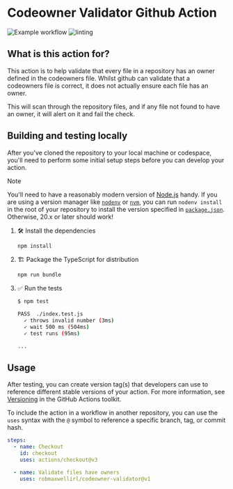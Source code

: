 # Codeowner Validator Github Action

![Example workflow](https://github.com/robmaxwellirl/codeowner-validator/actions/workflows/ci.yml/badge.svg)
![linting](https://github.com/robmaxwellirl/codeowner-validator/actions/workflows/linter.yml/badge.svg)

## What is this action for?

This action is to help validate that every file in a repository has an owner defined in the codeowners file.
Whilst github can validate that a codeowners file is correct, it does not actually ensure each file has an owner.

This will scan through the repository files, and if any file not found to have an owner, it will alert on it and fail the check.

## Building and testing locally

After you've cloned the repository to your local machine or codespace, you'll
need to perform some initial setup steps before you can develop your action.

> [!NOTE]
>
> You'll need to have a reasonably modern version of
> [Node.js](https://nodejs.org) handy. If you are using a version manager like
> [`nodenv`](https://github.com/nodenv/nodenv) or
> [`nvm`](https://github.com/nvm-sh/nvm), you can run `nodenv install` in the
> root of your repository to install the version specified in
> [`package.json`](./package.json). Otherwise, 20.x or later should work!

1. :hammer_and_wrench: Install the dependencies

   ```bash
   npm install
   ```

1. :building_construction: Package the TypeScript for distribution

   ```bash
   npm run bundle
   ```

1. :white_check_mark: Run the tests

   ```bash
   $ npm test

   PASS  ./index.test.js
     ✓ throws invalid number (3ms)
     ✓ wait 500 ms (504ms)
     ✓ test runs (95ms)

   ...
   ```

## Usage

After testing, you can create version tag(s) that developers can use to
reference different stable versions of your action. For more information, see
[Versioning](https://github.com/actions/toolkit/blob/master/docs/action-versioning.md)
in the GitHub Actions toolkit.

To include the action in a workflow in another repository, you can use the
`uses` syntax with the `@` symbol to reference a specific branch, tag, or commit
hash.

```yaml
steps:
  - name: Checkout
    id: checkout
    uses: actions/checkout@v3

  - name: Validate files have owners
    uses: robmaxwellirl/codeowner-validator@v1 
```
